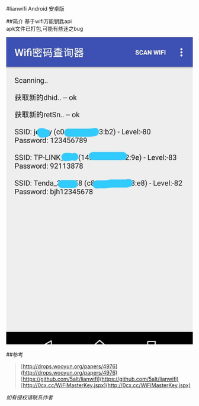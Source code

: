 #lianwifi Android 安卓版

##简介
基于wifi万能钥匙api  
apk文件已打包,可能有些迷之bug

![ScreenShot](./screen.jpg)


##参考
>[http://drops.wooyun.org/papers/4976](http://drops.wooyun.org/papers/4976)  
>[https://github.com/5alt/lianwifi](https://github.com/5alt/lianwifi)  
>[http://0cx.cc/WiFiMasterKey.jspx](http://0cx.cc/WiFiMasterKey.jspx)  

*如有侵权请联系作者*
